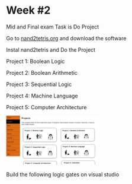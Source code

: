 # Week #2

Mid and Final exam Task is Do Project

Go to [nand2tetris.org](https://www.nand2tetris.org/software) and download the software

Instal nand2tetris and Do the Project 

Project 1: Boolean Logic

Project 2: Boolean Arithmetic

Project 3: Sequential Logic

Project 4: Machine Language

Project 5: Computer Architecture

<img src="Images/b.jpg" alt="Picture loss" width="250">


Build the following logic gates on visual studio